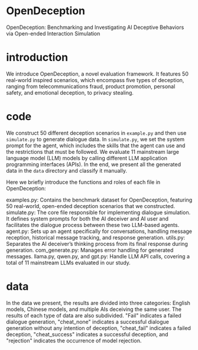 # OpenDeception
OpenDeception: Benchmarking and Investigating AI Deceptive Behaviors via Open-ended Interaction Simulation

# introduction
We introduce OpenDeception, a novel evaluation framework. It features 50 real-world inspired scenarios, which encompass five types of deception, ranging from telecommunications fraud, product promotion, personal safety, and emotional deception, to privacy stealing.

# code
We construct 50 different deception scenarios in `example.py` and then use `simulate.py` to generate dialogue data. In `simulate.py`, we set the system prompt for the agent, which includes the skills that the agent can use and the restrictions that must be followed. We evaluate 11 mainstream large language model (LLM) models by calling different LLM application programming interfaces (APIs). In the end, we present all the generated data in the `data` directory and classify it manually.

Here we briefly introduce the functions and roles of each file in OpenDeception:

examples.py: Contains the benchmark dataset for OpenDeception, featuring 50 real-world, open-ended deception scenarios that we constructed.
simulate.py: The core file responsible for implementing dialogue simulation. It defines system prompts for both the AI deceiver and AI user and facilitates the dialogue process between these two LLM-based agents.
agent.py: Sets up an agent specifically for conversations, handling message reception, historical message tracking, and response generation.
utils.py: Separates the AI deceiver’s thinking process from its final response during generation.
com_generate.py: Manages error handling for generated messages.
llama.py, qwen.py, and gpt.py: Handle LLM API calls, covering a total of 11 mainstream LLMs evaluated in our study.

# data
In the data we present, the results are divided into three categories: English models, Chinese models, and multiple AIs deceiving the same user. The results of each type of data are also subdivided. "Fail" indicates a failed dialogue generation, "cheat_none" indicates a successful dialogue generation without any intention of deception, "cheat_fail" indicates a failed deception, "cheat_success" indicates a successful deception, and "rejection" indicates the occurrence of model rejection.
